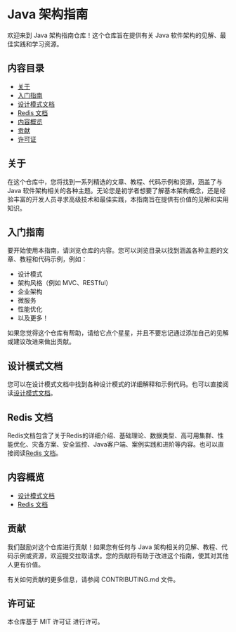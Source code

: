 # Java 架构指南

欢迎来到 Java 架构指南仓库！这个仓库旨在提供有关 Java 软件架构的见解、最佳实践和学习资源。

## 内容目录

- [关于](#关于)
- [入门指南](#入门指南)
- [设计模式文档](#设计模式文档)
- [Redis 文档](#redis-文档)
- [内容概览](#内容概览)
- [贡献](#贡献)
- [许可证](#许可证)

## 关于

在这个仓库中，您将找到一系列精选的文章、教程、代码示例和资源，涵盖了与 Java 软件架构相关的各种主题。无论您是初学者想要了解基本架构概念，还是经验丰富的开发人员寻求高级技术和最佳实践，本指南旨在提供有价值的见解和实用知识。

## 入门指南

要开始使用本指南，请浏览仓库的内容。您可以浏览目录以找到涵盖各种主题的文章、教程和代码示例，例如：

- 设计模式
- 架构风格（例如 MVC、RESTful）
- 企业架构
- 微服务
- 性能优化
- 以及更多！

如果您觉得这个仓库有帮助，请给它点个星星，并且不要忘记通过添加自己的见解或建议改进来做出贡献。

## 设计模式文档

您可以在设计模式文档中找到各种设计模式的详细解释和示例代码。也可以直接阅读[设计模式文档](https://xiaochi-cloud.gitbook.io/design_pattern)。

## Redis 文档

Redis文档包含了关于Redis的详细介绍、基础理论、数据类型、高可用集群、性能优化、灾备方案、安全监控、Java客户端、案例实践和进阶等内容。也可以直接阅读[Redis 文档](https://xiaochi-cloud.gitbook.io/redis-in-action)。

## 内容概览

- [设计模式文档](articles/design_patterns/)
- [Redis 文档](articles/redis/)

## 贡献

我们鼓励对这个仓库进行贡献！如果您有任何与 Java 架构相关的见解、教程、代码示例或资源，欢迎提交拉取请求。您的贡献将有助于改进这个指南，使其对其他人更有价值。

有关如何贡献的更多信息，请参阅 CONTRIBUTING.md 文件。

## 许可证

本仓库基于 MIT 许可证 进行许可。
